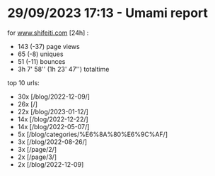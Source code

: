 # 29/09/2023 17:13 - Umami report
for www.shifeiti.com [24h] :

 - 143 (-37) page views
 - 65 (-8) uniques
 - 51 (-11) bounces
 - 3h 7' 58'' (1h 23' 47'') totaltime


top 10 urls:
 - 30x [/blog/2022-12-09/]
 - 26x [/]
 - 22x [/blog/2023-01-12/]
 - 14x [/blog/2022-12-22/]
 - 14x [/blog/2022-05-07/]
 - 5x [/blog/categories/%E6%8A%80%E6%9C%AF/]
 - 3x [/blog/2022-08-26/]
 - 3x [/page/2/]
 - 2x [/page/3/]
 - 2x [/blog/2022-12-09]


